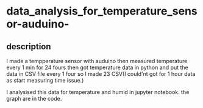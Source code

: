 # data_analysis_for_temperature_sensor-auduino-

## description
I made a tempperature sensor with auduino then measured temperature every 1 min for 24 fours then
got temperature data in python and put the data in CSV file every 1 four so I made 23 CSV(I could'nt got for 
1 hour data as start measuring time issue.)

I analysised this data for temperature and humid in jupyter notebook.
the graph are in the code.
